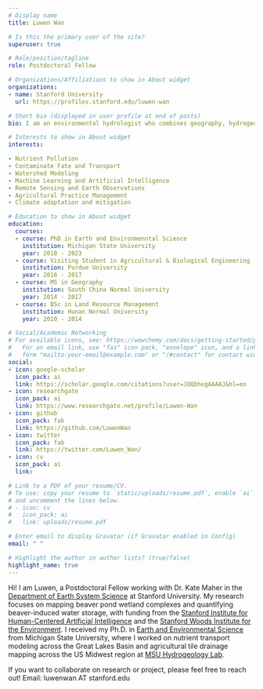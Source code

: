 ```yaml
---
# Display name
title: Luwen Wan

# Is this the primary user of the site?
superuser: true

# Role/position/tagline
role: Postdoctoral Fellow

# Organizations/Affiliations to show in About widget 
organizations:
- name: Stanford University
  url: https://profiles.stanford.edu/luwen-wan

# Short bio (displayed in user profile at end of posts)
bio: I am an environmental hydrologist who combines geography, hydrogeology and environmental science, and approaches like remote sensing, GIS, machine learning, high-performance computing, and big data analytics to address critical water sustainability challenges under changing landscape and climate. 

# Interests to show in About widget
interests:

- Nutrient Pollution
- Contaminate Fate and Transport 
- Watershed Modeling
- Machine Learning and Artificial Intelligence 
- Remote Sensing and Earth Observations 
- Agricultural Practice Management 
- Climate adaptation and mitigation

# Education to show in About widget
education:
  courses:
  - course: PhD in Earth and Environmenntal Science 
    institution: Michigan State University
    year: 2018 - 2023
  - course: Visiting Student in Agricultural & Biological Engineering
    institution: Purdue University
    year: 2016 - 2017
  - course: MS in Geography 
    institution: South China Normal University
    year: 2014 - 2017
  - course: BSc in Land Resource Management
    institution: Hunan Normal University
    year: 2010 - 2014

# Social/Academic Networking
# For available icons, see: https://wowchemy.com/docs/getting-started/page-builder/#icons
#   For an email link, use "fas" icon pack, "envelope" icon, and a link in the
#   form "mailto:your-email@example.com" or "/#contact" for contact widget.
social:
- icon: google-scholar
  icon_pack: ai
  link: https://scholar.google.com/citations?user=JOQbhegAAAAJ&hl=en
- icon: researchgate
  icon_pack: ai
  link: https://www.researchgate.net/profile/Luwen-Wan
- icon: github
  icon_pack: fab
  link: https://github.com/LuwenWan
- icon: twitter
  icon_pack: fab
  link: https://twitter.com/Luwen_Wan/
- icon: cv
  icon_pack: ai
  link: 

# Link to a PDF of your resume/CV.
# To use: copy your resume to `static/uploads/resume.pdf`, enable `ai` icons in `params.toml`, 
# and uncomment the lines below.
# - icon: cv
#   icon_pack: ai
#   link: uploads/resume.pdf 

# Enter email to display Gravatar (if Gravatar enabled in Config)
email: " "

# Highlight the author in author lists? (true/false)
highlight_name: true
---
```


Hi! I am Luwen, a Postdoctoral Fellow working with Dr. Kate Maher in the [Department of Earth System Science](https://earthsystemscience.stanford.edu/) at Stanford University. My research focuses on mapping beaver pond wetland complexes and quantifying beaver-induced water storage, with funding from the [Stanford Institute for Human-Centered Artificial Intelligence](https://hai.stanford.edu/) and the [Stanford Woods Institute for the Environment](https://woods.stanford.edu/). I received my Ph.D. in [Earth and Environmental Science](https://ees.natsci.msu.edu/) from Michigan State University, where I worked on nutrient transport modeling across the Great Lakes Basin and agricultural tile drainage mapping across the US Midwest region at [MSU Hydrogeology Lab](http://hydrogeology.msu.edu/). 

If you want to collaborate on research or project, please feel free to reach out! 
Email: luwenwan AT stanford.edu
